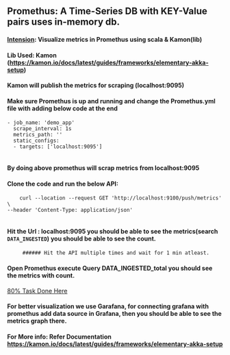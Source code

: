 ## Promethus: A Time-Series DB with KEY-Value pairs uses in-memory db.

#### <ins> Intension</ins>: Visualize metrics in Promethus using scala & Kamon(lib)

#### Lib Used: Kamon (https://kamon.io/docs/latest/guides/frameworks/elementary-akka-setup)

#### Kamon will publish the metrics for scraping (localhost:9095)

#### Make sure Promethus is up and running and change the Promethus.yml file with adding below code at the end

``` 
- job_name: 'demo_app'
  scrape_interval: 1s
  metrics_path: ''
  static_configs:
  - targets: ['localhost:9095']
    
```
    
#### By doing above promethus will scrap metrics from localhost:9095
#### Clone the code and run the below API:
    
```
    curl --location --request GET 'http://localhost:9100/push/metrics' \
--header 'Content-Type: application/json'
    
```   
####  Hit the Url : localhost:9095 you should be able to see the metrics(search `DATA_INGESTED`) you should be able to see the count.
         ###### Hit the API multiple times and wait for 1 min atleast.

#### Open Promethus execute Query DATA_INGESTED_total you should see the metrics with count.

<ins> 80% Task Done Here </ins>



#### For better visualization we use Garafana, for connecting grafana with promethus add data source in Grafana, then you should be able to see the metrics graph there.
#### For More info: Refer Documentation https://kamon.io/docs/latest/guides/frameworks/elementary-akka-setup
    

